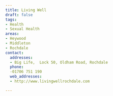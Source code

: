 ```yaml
---
title: Living Well
draft: false
tags:
- Health
- Sexual Health
areas:
- Heywood 
- Middleton
- Rochdale
contact:
  addresses:
  - Big Life,  Lock 50, Oldham Road, Rochdale
  phone:
  -01706 751 190
  web_addresses:
  - http://www.livingwellrochdale.com

---
```


